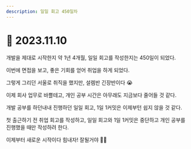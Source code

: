 ```yaml
---
description: 일일 회고 450일차
---
```


# 🤩 2023.11.10

개발을 제대로 시작한지 약 1년 4개월, 일일 회고를 작성한지는 450일이 되었다.

이번에 면접을 보고, 좋은 기회를 얻어 취업을 하게 되었다.

그렇게 그리던 서울로 취직을 했지만, 설렘반 긴장반이다 😭

이제 회사 업무로 바쁠테고, 개인 공부 시간은 아무래도 지금보다 줄어들 것 같다.

개발 공부를 하던내내 진행하던 일일 회고, 1일 1커밋은 이제부턴 쉽지 않을 것 같다.

첫 출근하기 전 취업 회고를 작성하고, 일일 회고와 1일 1커밋은 중단하고 개인 공부를 진행했을 때만 작성하려 한다.

이제부터 새로운 시작이다 힘내자! 잘될거야 🙏🏻
